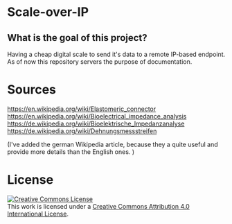 # Scale-over-IP


## What is the goal of this project?


Having a cheap digital scale to send it's data to a remote IP-based endpoint. As of now this repository servers the purpose of documentation. 



# Sources

https://en.wikipedia.org/wiki/Elastomeric_connector
https://en.wikipedia.org/wiki/Bioelectrical_impedance_analysis
https://de.wikipedia.org/wiki/Bioelektrische_Impedanzanalyse
https://de.wikipedia.org/wiki/Dehnungsmessstreifen

(I've added the german Wikipedia article, because they a quite useful and provide more details than the English ones. )

# License 

<a rel="license" href="http://creativecommons.org/licenses/by/4.0/"><img alt="Creative Commons License" style="border-width:0" src="https://i.creativecommons.org/l/by/4.0/80x15.png" /></a><br />This work is licensed under a <a rel="license" href="http://creativecommons.org/licenses/by/4.0/">Creative Commons Attribution 4.0 International License</a>.
